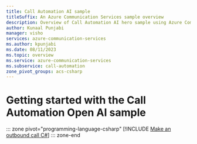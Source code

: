 ```yaml
---
title: Call Automation AI sample
titleSuffix: An Azure Communication Services sample overview
description: Overview of Call Automation AI hero sample using Azure Communication Services to enable developers to learn how to incorporate AI into their workflows.
author: Kunaal Punjabi
manager: visho
services: azure-communication-services
ms.author: kpunjabi
ms.date: 08/11/2023
ms.topic: overview
ms.service: azure-communication-services
ms.subservice: call-automation
zone_pivot_groups: acs-csharp
---
```


# Getting started with the Call Automation Open AI sample

::: zone pivot="programming-language-csharp"
[!INCLUDE [Make an outbound call C#]()]
::: zone-end
